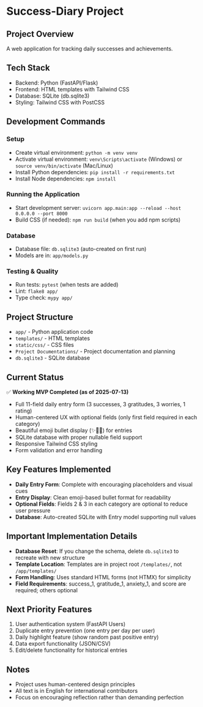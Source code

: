 # Success-Diary Project

## Project Overview
A web application for tracking daily successes and achievements.

## Tech Stack
- Backend: Python (FastAPI/Flask)
- Frontend: HTML templates with Tailwind CSS
- Database: SQLite (db.sqlite3)
- Styling: Tailwind CSS with PostCSS

## Development Commands

### Setup
- Create virtual environment: `python -m venv venv`
- Activate virtual environment: `venv\Scripts\activate` (Windows) or `source venv/bin/activate` (Mac/Linux)
- Install Python dependencies: `pip install -r requirements.txt`
- Install Node dependencies: `npm install`

### Running the Application
- Start development server: `uvicorn app.main:app --reload --host 0.0.0.0 --port 8000`
- Build CSS (if needed): `npm run build` (when you add npm scripts)

### Database
- Database file: `db.sqlite3` (auto-created on first run)
- Models are in: `app/models.py`

### Testing & Quality
- Run tests: `pytest` (when tests are added)
- Lint: `flake8 app/`
- Type check: `mypy app/`

## Project Structure
- `app/` - Python application code
- `templates/` - HTML templates
- `static/css/` - CSS files
- `Project Documentations/` - Project documentation and planning
- `db.sqlite3` - SQLite database

## Current Status
✅ **Working MVP Completed (as of 2025-07-13)**
- Full 11-field daily entry form (3 successes, 3 gratitudes, 3 worries, 1 rating)
- Human-centered UX with optional fields (only first field required in each category)
- Beautiful emoji bullet display (✨🙏💭) for entries
- SQLite database with proper nullable field support
- Responsive Tailwind CSS styling
- Form validation and error handling

## Key Features Implemented
- **Daily Entry Form**: Complete with encouraging placeholders and visual cues
- **Entry Display**: Clean emoji-based bullet format for readability
- **Optional Fields**: Fields 2 & 3 in each category are optional to reduce user pressure
- **Database**: Auto-created SQLite with Entry model supporting null values

## Important Implementation Details
- **Database Reset**: If you change the schema, delete `db.sqlite3` to recreate with new structure
- **Template Location**: Templates are in project root `/templates/`, not `/app/templates/`
- **Form Handling**: Uses standard HTML forms (not HTMX) for simplicity
- **Field Requirements**: success_1, gratitude_1, anxiety_1, and score are required; others optional

## Next Priority Features
1. User authentication system (FastAPI Users)
2. Duplicate entry prevention (one entry per day per user)
3. Daily highlight feature (show random past positive entry)
4. Data export functionality (JSON/CSV)
5. Edit/delete functionality for historical entries

## Notes
- Project uses human-centered design principles
- All text is in English for international contributors
- Focus on encouraging reflection rather than demanding perfection